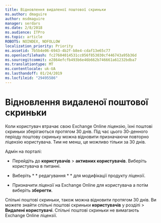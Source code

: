 ```yaml
---
title: Відновлення видаленої поштової скриньки
ms.author: dmaguire
author: msdmaguire
manager: serdars
ms.date: 2/8/2018
ms.audience: ITPro
ms.topic: article
ROBOTS: NOINDEX, NOFOLLOW
localization_priority: Priority
ms.assetid: 7b5b4e06-6943-4b2f-b8e4-cdaf13e65c77
ms.openlocfilehash: fc27604014531cc056f853030cf446743a95b36d
ms.sourcegitcommit: e2864efcfb493b6e46b662b746661a61232bdba7
ms.translationtype: MT
ms.contentlocale: uk-UA
ms.lasthandoff: 01/24/2019
ms.locfileid: "29495586"
---
```

# <a name="restore-a-deleted-mailbox"></a>Відновлення видаленої поштової скриньки

Коли користувач втрачає свою Exchange Online ліцензію, їхні поштові скриньки зберігаються протягом 30 днів. Під час цього 30-денного періоду поштову скриньку можна відновити призначаючи повторно ліцензію користувача. Тим не менш, це можливо тільки за 30 днів.
  
Адмін на порталі:
  
- Перейдіть до **користувачів** \> **активних користувачів**. Виберіть користувача в питанні.
    
- Виберіть * * редагування * * для модифікації продукту ліцензії. 
    
- Призначити ліцензії на Exchange Online для користувача а потім виберіть **зберегти**.
    
Спільні поштові скриньки, також можна відновити протягом 30 днів. Ви можете знайти спільні поштові скриньки **користувачів** у розділі \> **Видалені користувачі**. Спільні поштові скриньки не вимагають Exchange Online ліцензії.
  

